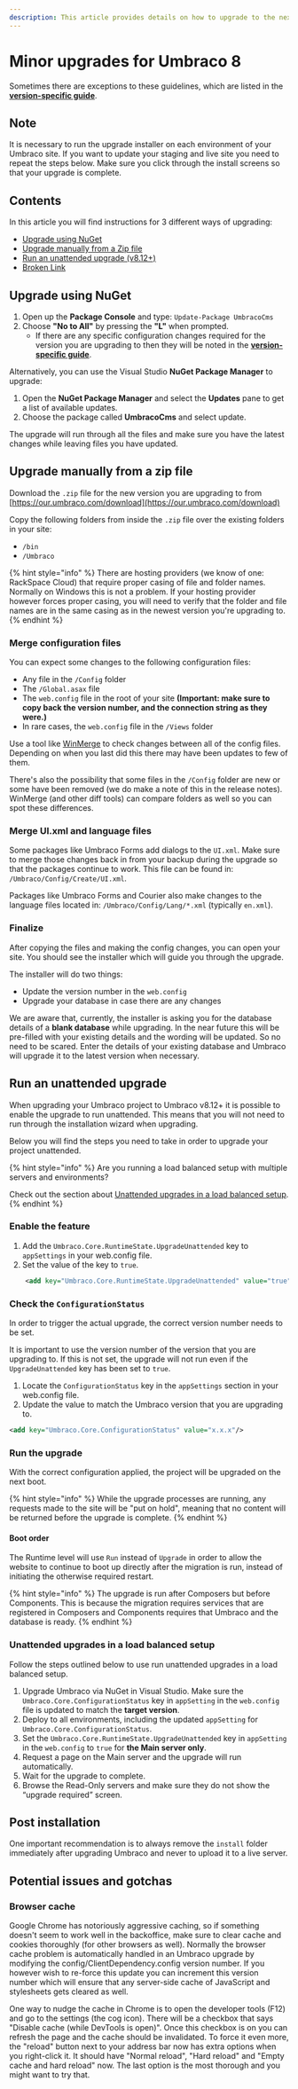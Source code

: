 ```yaml
---
description: This article provides details on how to upgrade to the next minor version when using Umbraco 8.
---
```


# Minor upgrades for Umbraco 8

Sometimes there are exceptions to these guidelines, which are listed in the **[version-specific guide](README.md)**.

## Note

It is necessary to run the upgrade installer on each environment of your Umbraco site. If you want to update your staging and live site you need to repeat the steps below. Make sure you click through the install screens so that your upgrade is complete.

## Contents

In this article you will find instructions for 3 different ways of upgrading:

* [Upgrade using NuGet](#upgrade-using-nuget)
* [Upgrade manually from a Zip file](#upgrade-manually-from-a-zip-file)
* [Run an unattended upgrade (v8.12+)](#run-an-unattended-upgrade)
* [Broken Link](gogleeee.com)

## Upgrade using NuGet

1. Open up the **Package Console** and type: `Update-Package UmbracoCms`
2. Choose **"No to All"** by pressing the **"L"** when prompted.
    * If there are any specific configuration changes required for the version you are upgrading to then they will be noted in the **[version-specific guide](README.md)**.

Alternatively, you can use the Visual Studio **NuGet Package Manager** to upgrade:

1. Open the **NuGet Package Manager** and select the **Updates** pane to get a list of available updates.
2. Choose the package called **UmbracoCms** and select update.

The upgrade will run through all the files and make sure you have the latest changes while leaving files you have updated.

## Upgrade manually from a zip file

Download the `.zip` file for the new version you are upgrading to from [https://our.umbraco.com/download](https://our.umbraco.com/download)

Copy the following folders from inside the `.zip` file over the existing folders in your site:

* `/bin`
* `/Umbraco`

{% hint style="info" %}
There are hosting providers (we know of one: RackSpace Cloud) that require proper casing of file and folder names. Normally on Windows this is not a problem. If your hosting provider however forces proper casing, you will need to verify that the folder and file names are in the same casing as in the newest version you're upgrading to.
{% endhint %}

### Merge configuration files

You can expect some changes to the following configuration files:

* Any file in the `/Config` folder
* The `/Global.asax` file
* The `web.config` file in the root of your site **(Important: make sure to copy back the version number, and the connection string as they were.)**
* In rare cases, the `web.config` file in the `/Views` folder

Use a tool like [WinMerge](http://winmerge.org/ "WinMerge") to check changes between all of the config files. Depending on when you last did this there may have been updates to few of them.

There's also the possibility that some files in the `/Config` folder are new or some have been removed (we do make a note of this in the release notes). WinMerge (and other diff tools) can compare folders as well so you can spot these differences.

### Merge UI.xml and language files

Some packages like Umbraco Forms add dialogs to the `UI.xml`. Make sure to merge those changes back in from your backup during the upgrade so that the packages continue to work. This file can be found in: `/Umbraco/Config/Create/UI.xml`.

Packages like Umbraco Forms and Courier also make changes to the language files located in: `/Umbraco/Config/Lang/*.xml` (typically `en.xml`).

### Finalize

After copying the files and making the config changes, you can open your site. You should see the installer which will guide you through the upgrade.

The installer will do two things:

* Update the version number in the `web.config`
* Upgrade your database in case there are any changes

We are aware that, currently, the installer is asking you for the database details of a **blank database** while upgrading. In the near future this will be pre-filled with your existing details and the wording will be updated. So no need to be scared. Enter the details of your existing database and Umbraco will upgrade it to the latest version when necessary.

## Run an unattended upgrade

When upgrading your Umbraco project to Umbraco v8.12+ it is possible to enable the upgrade to run unattended. This means that you will not need to run through the installation wizard when upgrading.

Below you will find the steps you need to take in order to upgrade your project unattended.

{% hint style="info" %}
Are you running a load balanced setup with multiple servers and environments?

Check out the section about [Unattended upgrades in a load balanced setup](#unattended-upgrades-in-a-load-balanced-setup).
{% endhint %}

### Enable the feature

1. Add the `Umbraco.Core.RuntimeState.UpgradeUnattended` key to `appSettings` in your web.config file.
2. Set the value of the key to `true`.

```xml
    <add key="Umbraco.Core.RuntimeState.UpgradeUnattended" value="true" />
```

### Check the `ConfigurationStatus`

In order to trigger the actual upgrade, the correct version number needs to be set.

It is important to use the version number of the version that you are upgrading to. If this is not set, the upgrade will not run even if the `UpgradeUnattended` key has been set to `true`.

1. Locate the `ConfigurationStatus` key in the `appSettings` section in your web.config file.
2. Update the value to match the Umbraco version that you are upgrading to.

```xml
<add key="Umbraco.Core.ConfigurationStatus" value="x.x.x"/>
```

### Run the upgrade

With the correct configuration applied, the project will be upgraded on the next boot.

{% hint style="info" %}
While the upgrade processes are running, any requests made to the site will be "put on hold", meaning that no content will be returned before the upgrade is complete.
{% endhint %}

#### Boot order

The Runtime level will use `Run` instead of `Upgrade` in order to allow the website to continue to boot up directly after the migration is run, instead of initiating the otherwise required restart.

{% hint style="info" %}
The upgrade is run after Composers but before Components. This is because the migration requires services that are registered in Composers and Components requires that Umbraco and the database is ready.
{% endhint %}

### Unattended upgrades in a load balanced setup

Follow the steps outlined below to use run unattended upgrades in a load balanced setup.

1. Upgrade Umbraco via NuGet in Visual Studio. Make sure the `Umbraco.Core.ConfigurationStatus` key in `appSetting` in the `web.config` file is updated to match the **target version**.
2. Deploy to all environments, including the updated `appSetting` for `Umbraco.Core.ConfigurationStatus`.
3. Set the `Umbraco.Core.RuntimeState.UpgradeUnattended` key in `appSetting` in the `web.config` to `true` for **the Main server only**.
4. Request a page on the Main server and the upgrade will run automatically.
5. Wait for the upgrade to complete.
6. Browse the Read-Only servers and make sure they do not show the “upgrade required” screen.

## Post installation

One important recommendation is to always remove the `install` folder immediately after upgrading Umbraco and never to upload it to a live server.

## Potential issues and gotchas

### Browser cache

Google Chrome has notoriously aggressive caching, so if something doesn't seem to work well in the backoffice, make sure to clear cache and cookies thoroughly (for other browsers as well). Normally the browser cache problem is automatically handled in an Umbraco upgrade by modifying the config/ClientDependency.config version number. If you however wish to re-force this update you can increment this version number which will ensure that any server-side cache of JavaScript and stylesheets gets cleared as well.

One way to nudge the cache in Chrome is to open the developer tools (F12) and go to the settings (the cog icon). There will be a checkbox that says "Disable cache (while DevTools is open)". Once this checkbox is on you can refresh the page and the cache should be invalidated. To force it even more, the "reload" button next to your address bar now has extra options when you right-click it. It should have "Normal reload", "Hard reload" and "Empty cache and hard reload" now. The last option is the most thorough and you might want to try that.
